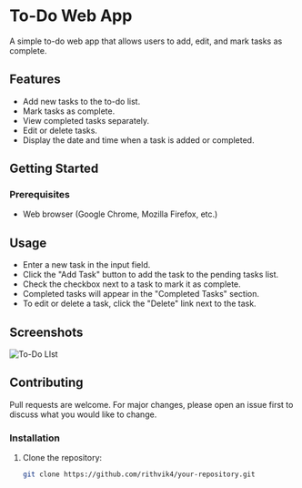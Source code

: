 
# To-Do Web App

A simple to-do web app that allows users to add, edit, and mark tasks as complete.

## Features

- Add new tasks to the to-do list.
- Mark tasks as complete.
- View completed tasks separately.
- Edit or delete tasks.
- Display the date and time when a task is added or completed.

## Getting Started

### Prerequisites

- Web browser (Google Chrome, Mozilla Firefox, etc.)

## Usage
- Enter a new task in the input field.
- Click the "Add Task" button to add the task to the pending tasks list.
- Check the checkbox next to a task to mark it as complete.
- Completed tasks will appear in the "Completed Tasks" section.
- To edit or delete a task, click the "Delete" link next to the task.

 ## Screenshots

![To-Do LIst](https://github.com/rithvik4/To-Do-List/assets/105736916/0da7179d-2f48-4254-abd3-a397173e9ada)

## Contributing
Pull requests are welcome. For major changes, please open an issue first to discuss what you would like to change.

### Installation

1. Clone the repository:

   ```bash
   git clone https://github.com/rithvik4/your-repository.git
